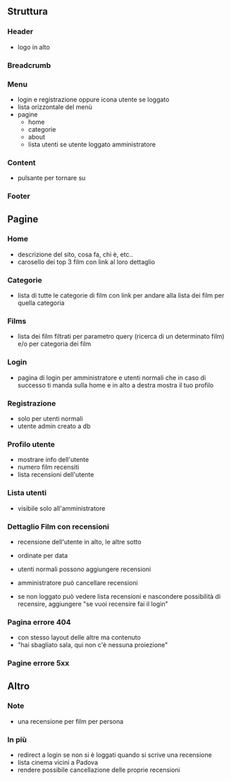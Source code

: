 ## Struttura

### Header

-   logo in alto

### Breadcrumb

### Menu

-   login e registrazione oppure icona utente se loggato
-   lista orizzontale del menù
-   pagine
    -   home
    -   categorie
    -   about
    -   lista utenti se utente loggato amministratore

### Content

-   pulsante per tornare su

### Footer

## Pagine

### Home

-   descrizione del sito, cosa fa, chi è, etc..
-   carosello dei top 3 film con link al loro dettaglio

### Categorie

-   lista di tutte le categorie di film con link per andare alla lista dei film per quella categoria

### Films

-   lista dei film filtrati per parametro query (ricerca di un determinato film) e/o per categoria dei film

### Login

-   pagina di login per amministratore e utenti normali
    che in caso di successo ti manda sulla home e in alto a destra mostra il tuo profilo

### Registrazione

-   solo per utenti normali
-   utente admin creato a db

### Profilo utente

-   mostrare info dell'utente
-   numero film recensiti
-   lista recensioni dell'utente

### Lista utenti

-   visibile solo all'amministratore

### Dettaglio Film con recensioni

-   recensione dell'utente in alto, le altre sotto
-   ordinate per data
-   utenti normali possono aggiungere recensioni
-   amministratore può cancellare recensioni

-   se non loggato può vedere lista recensioni e nascondere possibilità di recensire, aggiungere "se vuoi recensire fai il login"

### Pagina errore 404

-   con stesso layout delle altre ma contenuto
-   "hai sbagliato sala, qui non c'è nessuna proiezione"

### Pagine errore 5xx

## Altro

### Note

-   una recensione per film per persona

### In più

-   redirect a login se non si è loggati quando si scrive una recensione
-   lista cinema vicini a Padova
-   rendere possibile cancellazione delle proprie recensioni
